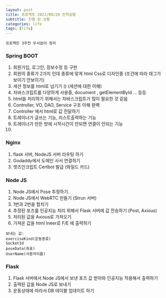```yaml
---
layout: post
title: 프로젝트 2021/09/29 진척상황
subtitle: 진행 된 상황
categories: life
tags: [life]
---
```


```
프로젝트 3주전 두서없이 정리
```

### Spring BOOT

1. 회원가입, 로그인, 정보수정 등 구현
2. 회원의 종류가 2가지 인데 종류에 맞게 html Css로 디자인중 (조건에 따라 태그가 보이기 안보이기)
3. 세션 정보를 html로 넘기기 () (세션에 대한 이해)
4. 자바스크립트를 다양하게 사용중, document , getElementById ... 등등
5. html을 처리하기 위해서는 자바스크립트가 많이 필요한 것 같음
6. Controller, VO, DAO, Service 구조 이해 완벽
7. Controller 에서 html로 값 전달하기
8. 트레이너가 글쓰는 기능, 리스트출력하는 기능
9. 트레이너가 만든 방에 시작시간이 안되면 연결이 안되는 기능
10. 


### Nginx

1. flask 서버, NodeJS 서버 라우팅 하기
2. Godaddy에서 도메인 사서 연결하기
3. 렛츠인크립트 Certbot 발급 (와일드 카드)


### Node JS

1. Node JS에서 Pose 추정하기.
2. Node JS에서 WebRTC 만들기   (Strun 서버) 
3. 1번과 2번을 합치기
4. 추정된 포즈를 인공지능 처리 위해서 Flask 서버에 값 전송하기 (Post, Axious)
5. 처리된 값을 Axious로 가져오기 
6. 가져온 값을 html Ineer로 F/E 에 출력하기


```
보내는 값:
exerciseKind(운동종류)
SocketId
poseData(좌표)
UserName(사용자이름)
```


### Flask
1. Flask 서버에서 Node JS에서 보낸 포즈 값 받아와 인공지능 적용해서 출력하기
2. 출력된 값을 Node JS로 보내기
3. 운동상태에 따라서 DB 테이블 업데이트 하기
